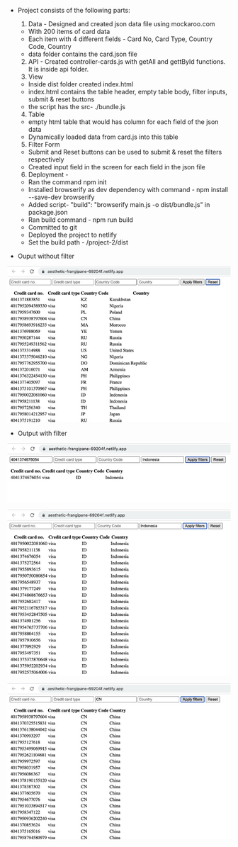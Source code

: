 
- Project consists of the following parts:
    1. Data - Designed and created json data file using mockaroo.com
    - With 200 items of card data
    - Each item with 4 different fields - Card No, Card Type, Country Code, Country
    - data folder contains the card.json file
    2. API - Created controller-cards.js with getAll and gettById functions. It is inside api folder.
    3. View
    - Inside dist folder created index.html
    - index.html contains the table header, empty table body, filter inputs, submit & reset buttons
    - the script has the src- ./bundle.js
    4. Table
    - empty html table that would has column for each field of the json data
    - Dynamically loaded data from card.js into this table
    5. Filter Form
    - Submit and Reset buttons can be used to submit & reset the filters respectively
    - Created input field in the screen for each field in the json file
    6.  Deployment - 
    - Ran the command npm init
    - Installed browserify as dev dependency with command - npm install --save-dev          browserify 
    - Added script-  "build": "browserify main.js -o dist/bundle.js" in package.json
    - Ran build command - npm run build
    - Committed to git
    - Deployed the project to netlify
    - Set the build path - /project-2/dist




- Ouput without filter

![image info](./resources/output-without-filter.jpeg)



- Output with filter

![image info](./resources/output-with-filter-1.jpeg)

![image info](./resources/output-with-filter-2.jpeg)

![image info](./resources/output-with-filter-3.jpeg)
